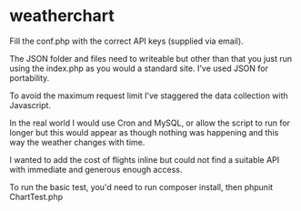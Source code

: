 # weatherchart

Fill the conf.php with the correct API keys (supplied via email).

The JSON folder and files need to writeable but other than that you just run using the index.php as you would a standard site.  I've used JSON for portability.  

To avoid the maximum request limit I've staggered the data collection with Javascript.  

In the real world I would use Cron and MySQL, or allow the script to run for longer but this would appear as though nothing was happening and this way the weather changes with time.

I wanted to add the cost of flights inline but could not find a suitable API with immediate and generous enough access.



To run the basic test, you'd need to run composer install, then phpunit  ChartTest.php
